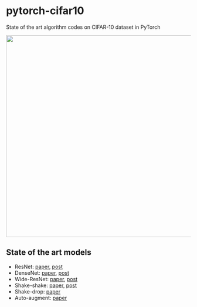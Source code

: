 # pytorch-cifar10
State of the art algorithm codes on CIFAR-10 dataset in PyTorch

<p align="center">
  <img src="https://user-images.githubusercontent.com/16641054/46775076-8b17e480-cd40-11e8-9501-89c6fbca36bd.jpg" 
width=550px>
</p>

## State of the art models

- ResNet: [paper](https://arxiv.org/pdf/1512.03385.pdf), [post]()
- DenseNet: [paper](https://arxiv.org/pdf/1608.06993.pdf), [post]()
- Wide-ResNet: [paper](https://arxiv.org/pdf/1605.07146.pdf), [post]()
- Shake-shake: [paper]( https://arxiv.org/abs/1705.07485), [post]()
- Shake-drop: [paper](https://arxiv.org/pdf/1802.02375.pdf)
- Auto-augment: [paper](https://arxiv.org/pdf/1805.09501.pdf)

